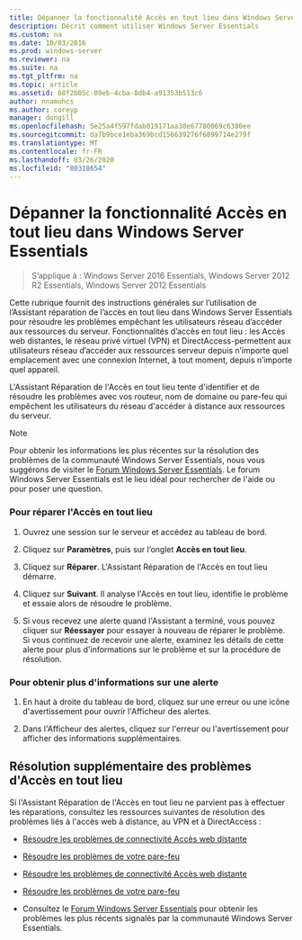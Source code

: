 ```yaml
---
title: Dépanner la fonctionnalité Accès en tout lieu dans Windows Server Essentials
description: Décrit comment utiliser Windows Server Essentials
ms.custom: na
ms.date: 10/03/2016
ms.prod: windows-server
ms.reviewer: na
ms.suite: na
ms.tgt_pltfrm: na
ms.topic: article
ms.assetid: 68f2b05c-09eb-4cba-8db4-a91353b513c6
author: nnamuhcs
ms.author: coreyp
manager: dongill
ms.openlocfilehash: 5e25a4f597fdab019171aa38e67780069c6380ee
ms.sourcegitcommit: da7b9bce1eba369bcd156639276f6899714e279f
ms.translationtype: MT
ms.contentlocale: fr-FR
ms.lasthandoff: 03/26/2020
ms.locfileid: "80318654"
---
```

# <a name="troubleshoot-anywhere-access-in-windows-server-essentials"></a>Dépanner la fonctionnalité Accès en tout lieu dans Windows Server Essentials

>S’applique à : Windows Server 2016 Essentials, Windows Server 2012 R2 Essentials, Windows Server 2012 Essentials

Cette rubrique fournit des instructions générales sur l’utilisation de l’Assistant réparation de l’accès en tout lieu dans Windows Server Essentials pour résoudre les problèmes empêchant les utilisateurs réseau d’accéder aux ressources du serveur. Fonctionnalités d’accès en tout lieu : les Accès web distantes, le réseau privé virtuel (VPN) et DirectAccess-permettent aux utilisateurs réseau d’accéder aux ressources serveur depuis n’importe quel emplacement avec une connexion Internet, à tout moment, depuis n’importe quel appareil.  
  
 L'Assistant Réparation de l'Accès en tout lieu tente d'identifier et de résoudre les problèmes avec vos routeur, nom de domaine ou pare-feu qui empêchent les utilisateurs du réseau d'accéder à distance aux ressources du serveur.  
  
> [!NOTE]
>  Pour obtenir les informations les plus récentes sur la résolution des problèmes de la communauté Windows Server Essentials, nous vous suggérons de visiter le [Forum Windows Server Essentials](https://social.technet.microsoft.com/Forums/winserveressentials/threads). Le forum Windows Server Essentials est le lieu idéal pour rechercher de l'aide ou pour poser une question.  
  
### <a name="to-repair-anywhere-access"></a>Pour réparer l'Accès en tout lieu  
  
1.  Ouvrez une session sur le serveur et accédez au tableau de bord.  
  
2.  Cliquez sur **Paramètres**, puis sur l’onglet **Accès en tout lieu**.  
  
3.  Cliquez sur **Réparer**. L'Assistant Réparation de l'Accès en tout lieu démarre.  
  
4.  Cliquez sur **Suivant**. Il analyse l'Accès en tout lieu, identifie le problème et essaie alors de résoudre le problème.  
  
5.  Si vous recevez une alerte quand l'Assistant a terminé, vous pouvez cliquer sur **Réessayer** pour essayer à nouveau de réparer le problème. Si vous continuez de recevoir une alerte, examinez les détails de cette alerte pour plus d'informations sur le problème et sur la procédure de résolution.  
  
### <a name="to-get-more-information-about-an-alert"></a>Pour obtenir plus d'informations sur une alerte  
  
1.  En haut à droite du tableau de bord, cliquez sur une erreur ou une icône d'avertissement pour ouvrir l'Afficheur des alertes.  
  
2.  Dans l'Afficheur des alertes, cliquez sur l'erreur ou l'avertissement pour afficher des informations supplémentaires.  
  
## <a name="additional-troubleshooting-for-anywhere-access"></a>Résolution supplémentaire des problèmes d'Accès en tout lieu  
 Si l'Assistant Réparation de l'Accès en tout lieu ne parvient pas à effectuer les réparations, consultez les ressources suivantes de résolution des problèmes liés à l'accès web à distance, au VPN et à DirectAccess :  
  

-   [Résoudre les problèmes de connectivité Accès web distante](Troubleshoot-Remote-Web-Access-connectivity-in-Windows-Server-Essentials.md)  
  
-   [Résoudre les problèmes de votre pare-feu](Troubleshoot-your-firewall-in-Windows-Server-Essentials.md)  

-   [Résoudre les problèmes de connectivité Accès web distante](../support/Troubleshoot-Remote-Web-Access-connectivity-in-Windows-Server-Essentials.md)  
  
-   [Résoudre les problèmes de votre pare-feu](../support/Troubleshoot-your-firewall-in-Windows-Server-Essentials.md)  

  
-   Consultez le [Forum Windows Server Essentials](https://social.technet.microsoft.com/Forums/winserveressentials/threads) pour obtenir les problèmes les plus récents signalés par la communauté Windows Server Essentials.
